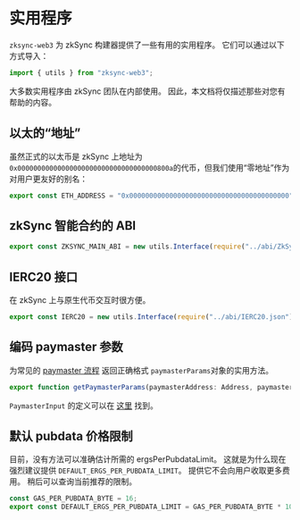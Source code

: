 # 实用程序

`zksync-web3` 为 zkSync 构建器提供了一些有用的实用程序。 它们可以通过以下方式导入：

```typescript
import { utils } from "zksync-web3";
```

大多数实用程序由 zkSync 团队在内部使用。 因此，本文档将仅描述那些对您有帮助的内容。

## 以太的“地址”

虽然正式的以太币是 zkSync 上地址为`0x00000000000000000000000000000000000800a`的代币，但我们使用“零地址”作为对用户更友好的别名：

```typescript
export const ETH_ADDRESS = "0x0000000000000000000000000000000000000000";
```

## zkSync 智能合约的 ABI

```typescript
export const ZKSYNC_MAIN_ABI = new utils.Interface(require("../abi/ZkSync.json"));
```

## IERC20 接口

在 zkSync 上与原生代币交互时很方便。

```typescript
export const IERC20 = new utils.Interface(require("../abi/IERC20.json"));
```

## 编码 paymaster 参数

为常见的 [paymaster 流程](../../dev/developer-guides/aa.md#built-in-paymaster-flows) 返回正确格式 `paymasterParams`对象的实用方法。

```typescript
export function getPaymasterParams(paymasterAddress: Address, paymasterInput: PaymasterInput): PaymasterParams;
```

`PaymasterInput` 的定义可以在 [这里](./types.md) 找到。

## 默认 pubdata 价格限制

目前，没有方法可以准确估计所需的 ergsPerPubdataLimit。 这就是为什么现在强烈建议提供 `DEFAULT_ERGS_PER_PUBDATA_LIMIT`。 提供它不会向用户收取更多费用。
稍后可以查询当前推荐的限制。

```typescript
const GAS_PER_PUBDATA_BYTE = 16;
export const DEFAULT_ERGS_PER_PUBDATA_LIMIT = GAS_PER_PUBDATA_BYTE * 10_000;
```
